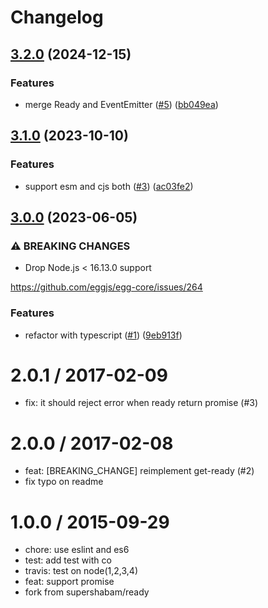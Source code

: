 # Changelog

## [3.2.0](https://github.com/node-modules/get-ready/compare/v3.1.0...v3.2.0) (2024-12-15)


### Features

* merge Ready and EventEmitter ([#5](https://github.com/node-modules/get-ready/issues/5)) ([bb049ea](https://github.com/node-modules/get-ready/commit/bb049ea9a90550906ad046663aad401af694df26))

## [3.1.0](https://github.com/node-modules/get-ready/compare/v3.0.0...v3.1.0) (2023-10-10)


### Features

* support esm and cjs both ([#3](https://github.com/node-modules/get-ready/issues/3)) ([ac03fe2](https://github.com/node-modules/get-ready/commit/ac03fe2001f8d4072512b4ca10ab7b0d9af026ba))

## [3.0.0](https://github.com/node-modules/get-ready/compare/v2.0.1...v3.0.0) (2023-06-05)


### ⚠ BREAKING CHANGES

* Drop Node.js < 16.13.0 support

https://github.com/eggjs/egg-core/issues/264

### Features

* refactor with typescript ([#1](https://github.com/node-modules/get-ready/issues/1)) ([9eb913f](https://github.com/node-modules/get-ready/commit/9eb913fb43889b2c253bab7b1adc139b60747684))

2.0.1 / 2017-02-09
==================

  * fix: it should reject error when ready return promise (#3)

2.0.0 / 2017-02-08
==================

  * feat: [BREAKING_CHANGE] reimplement get-ready (#2)
  * fix typo on readme

1.0.0 / 2015-09-29
==================

 * chore: use eslint and es6
 * test: add test with co
 * travis: test on node(1,2,3,4)
 * feat: support promise
 * fork from supershabam/ready
